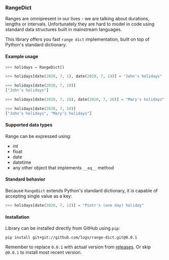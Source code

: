 ### RangeDict 
Ranges are omnipresent in our lives - we are talking about durations, lengths or intervals. 
Unfortunately they are hard to model in code using standard data structures built in mainstream languages.


This library offers you fast `range dict` implementation, built on top of Python's standard dictionary.  

#### Example usage

```python
>>> holidays = RangeDict()

>>> holidays[date(2020, 7, 1), date(2020, 7, 14)] = "John's holidays"

>>> holidays[date(2020, 7, 10)]
["John's holidays"]

>>> holidays[date(2020, 7, 10), date(2020, 7, 20)] = "Mary's holidays"

>>> holidays[date(2020, 7, 10)]
["John's holidays", "Mary's holidays"]
```

#### Supported data types
Range can be expressed using:
 - int
 - float
 - date
 - datetime
 - any other object that implements `__eq__` method

#### Standard behavior
Because `RangeDict` extends Python's standard dictionary,
it is capable of accepting single value as a key:

```python
>>> holidays[date(2020, 7, 12)] = "Piotr's (one day) holiday"
```

#### Installation
Library can be installed directly from GitHub using `pip`:
```
pip install git+git://github.com/logx/range-dict.git@0.0.1
```
Remember to replace `0.0.1` with actual version from [releases](https://github.com/logx/range-dict/releases). 
Or skip `@0.0.1` to install most recent version.

